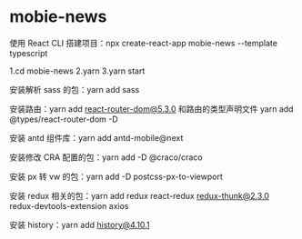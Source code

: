 # mobie-news

使用 React CLI 搭建项目：npx create-react-app mobie-news --template typescript 

1.cd mobie-news  2.yarn 3.yarn start

安装解析 sass 的包：yarn add sass

安装路由：yarn add react-router-dom@5.3.0 和路由的类型声明文件 yarn add @types/react-router-dom -D

安装 antd 组件库：yarn add antd-mobile@next

安装修改 CRA 配置的包：yarn add -D @craco/craco

安装 px 转 vw 的包：yarn add -D postcss-px-to-viewport

安装 redux 相关的包：yarn add redux react-redux redux-thunk@2.3.0 redux-devtools-extension axios

安装 history：yarn add history@4.10.1